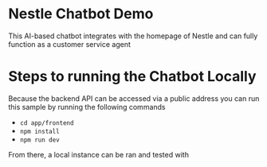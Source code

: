 # Nestle Chatbot Demo
This AI-based chatbot integrates with the homepage of Nestle and can fully function as a customer service agent

# Steps to running the Chatbot Locally
Because the backend API can be accessed via a public address you can run this sample by running the following commands

- `cd app/frontend`
- `npm install`
- `npm run dev`

From there, a local instance can be ran and tested with
